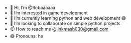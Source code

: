 - 👋 Hi, I’m @Robaaaaaa
- 👀 I’m interested in game development
- 🌱 I’m currently learning python and web development 😄
- 💞️ I’m looking to collaborate on simple python projects
- 📫 How to reach me @linkmash030@gmail.com
- 😄 Pronouns: he


<!---
Robaaaaaa/Robaaaaaa is a ✨ special ✨ repository because its `README.md` (this file) appears on your GitHub profile.
You can click the Preview link to take a look at your changes.
--->
